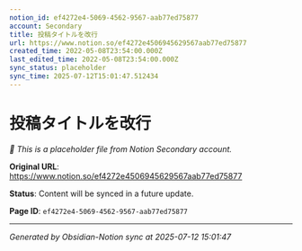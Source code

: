 ```yaml
---
notion_id: ef4272e4-5069-4562-9567-aab77ed75877
account: Secondary
title: 投稿タイトルを改行
url: https://www.notion.so/ef4272e4506945629567aab77ed75877
created_time: 2022-05-08T23:54:00.000Z
last_edited_time: 2022-05-08T23:54:00.000Z
sync_status: placeholder
sync_time: 2025-07-12T15:01:47.512434
---
```


# 投稿タイトルを改行

*🔄 This is a placeholder file from Notion Secondary account.*

**Original URL**: https://www.notion.so/ef4272e4506945629567aab77ed75877

**Status**: Content will be synced in a future update.

**Page ID**: `ef4272e4-5069-4562-9567-aab77ed75877`

---

*Generated by Obsidian-Notion sync at 2025-07-12 15:01:47*
